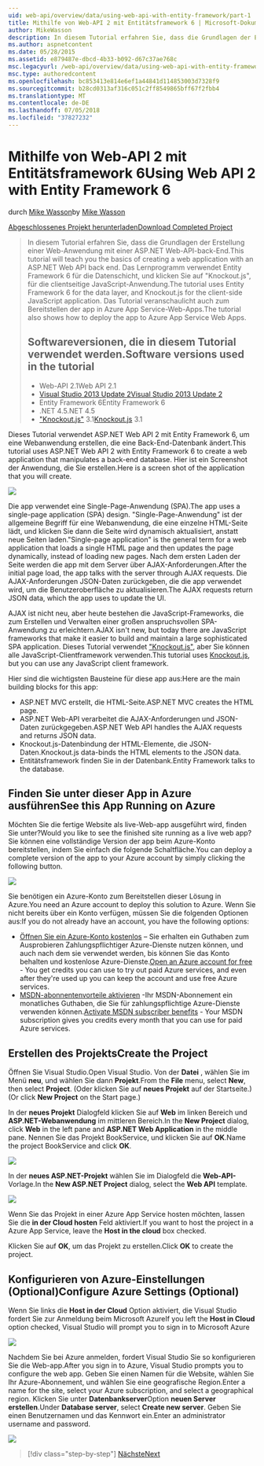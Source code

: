 ```yaml
---
uid: web-api/overview/data/using-web-api-with-entity-framework/part-1
title: Mithilfe von Web-API 2 mit Entitätsframework 6 | Microsoft-Dokumentation
author: MikeWasson
description: In diesem Tutorial erfahren Sie, dass die Grundlagen der Erstellung einer Web-Anwendung mit einer ASP.NET Web-API-back-End. Das Lernprogramm verwendet Entity Framework 6 für das Layout der Daten...
ms.author: aspnetcontent
ms.date: 05/28/2015
ms.assetid: e879487e-dbcd-4b33-b092-d67c37ae768c
msc.legacyurl: /web-api/overview/data/using-web-api-with-entity-framework/part-1
msc.type: authoredcontent
ms.openlocfilehash: bc853413e814e6ef1a44841d114853003d7328f9
ms.sourcegitcommit: b28cd0313af316c051c2ff8549865bff67f2fbb4
ms.translationtype: MT
ms.contentlocale: de-DE
ms.lasthandoff: 07/05/2018
ms.locfileid: "37827232"
---
```

<a name="using-web-api-2-with-entity-framework-6"></a><span data-ttu-id="b5e84-104">Mithilfe von Web-API 2 mit Entitätsframework 6</span><span class="sxs-lookup"><span data-stu-id="b5e84-104">Using Web API 2 with Entity Framework 6</span></span>
====================
<span data-ttu-id="b5e84-105">durch [Mike Wasson](https://github.com/MikeWasson)</span><span class="sxs-lookup"><span data-stu-id="b5e84-105">by [Mike Wasson](https://github.com/MikeWasson)</span></span>

[<span data-ttu-id="b5e84-106">Abgeschlossenes Projekt herunterladen</span><span class="sxs-lookup"><span data-stu-id="b5e84-106">Download Completed Project</span></span>](https://github.com/MikeWasson/BookService)

> <span data-ttu-id="b5e84-107">In diesem Tutorial erfahren Sie, dass die Grundlagen der Erstellung einer Web-Anwendung mit einer ASP.NET Web-API-back-End.</span><span class="sxs-lookup"><span data-stu-id="b5e84-107">This tutorial will teach you the basics of creating a web application with an ASP.NET Web API back end.</span></span> <span data-ttu-id="b5e84-108">Das Lernprogramm verwendet Entity Framework 6 für die Datenschicht, und klicken Sie auf "Knockout.js", für die clientseitige JavaScript-Anwendung.</span><span class="sxs-lookup"><span data-stu-id="b5e84-108">The tutorial uses Entity Framework 6 for the data layer, and Knockout.js for the client-side JavaScript application.</span></span> <span data-ttu-id="b5e84-109">Das Tutorial veranschaulicht auch zum Bereitstellen der app in Azure App Service-Web-Apps.</span><span class="sxs-lookup"><span data-stu-id="b5e84-109">The tutorial also shows how to deploy the app to Azure App Service Web Apps.</span></span>
> 
> ## <a name="software-versions-used-in-the-tutorial"></a><span data-ttu-id="b5e84-110">Softwareversionen, die in diesem Tutorial verwendet werden.</span><span class="sxs-lookup"><span data-stu-id="b5e84-110">Software versions used in the tutorial</span></span>
> 
> 
> - <span data-ttu-id="b5e84-111">Web-API 2.1</span><span class="sxs-lookup"><span data-stu-id="b5e84-111">Web API 2.1</span></span>
> - [<span data-ttu-id="b5e84-112">Visual Studio 2013 Update 2</span><span class="sxs-lookup"><span data-stu-id="b5e84-112">Visual Studio 2013 Update 2</span></span>](https://www.visualstudio.com/downloads/download-visual-studio-vs)
> - <span data-ttu-id="b5e84-113">Entity Framework 6</span><span class="sxs-lookup"><span data-stu-id="b5e84-113">Entity Framework 6</span></span>
> - <span data-ttu-id="b5e84-114">.NET 4.5</span><span class="sxs-lookup"><span data-stu-id="b5e84-114">.NET 4.5</span></span>
> - <span data-ttu-id="b5e84-115">["Knockout.js"](http://knockoutjs.com/) 3.1</span><span class="sxs-lookup"><span data-stu-id="b5e84-115">[Knockout.js](http://knockoutjs.com/) 3.1</span></span>


<span data-ttu-id="b5e84-116">Dieses Tutorial verwendet ASP.NET Web API 2 mit Entity Framework 6, um eine Webanwendung erstellen, die eine Back-End-Datenbank ändert.</span><span class="sxs-lookup"><span data-stu-id="b5e84-116">This tutorial uses ASP.NET Web API 2 with Entity Framework 6 to create a web application that manipulates a back-end database.</span></span> <span data-ttu-id="b5e84-117">Hier ist ein Screenshot der Anwendung, die Sie erstellen.</span><span class="sxs-lookup"><span data-stu-id="b5e84-117">Here is a screen shot of the application that you will create.</span></span>

[![](part-1/_static/image2.png)](part-1/_static/image1.png)

<span data-ttu-id="b5e84-118">Die app verwendet eine Single-Page-Anwendung (SPA).</span><span class="sxs-lookup"><span data-stu-id="b5e84-118">The app uses a single-page application (SPA) design.</span></span> <span data-ttu-id="b5e84-119">"Single-Page-Anwendung" ist der allgemeine Begriff für eine Webanwendung, die eine einzelne HTML-Seite lädt, und klicken Sie dann die Seite wird dynamisch aktualisiert, anstatt neue Seiten laden.</span><span class="sxs-lookup"><span data-stu-id="b5e84-119">"Single-page application" is the general term for a web application that loads a single HTML page and then updates the page dynamically, instead of loading new pages.</span></span> <span data-ttu-id="b5e84-120">Nach dem ersten Laden der Seite werden die app mit dem Server über AJAX-Anforderungen.</span><span class="sxs-lookup"><span data-stu-id="b5e84-120">After the initial page load, the app talks with the server through AJAX requests.</span></span> <span data-ttu-id="b5e84-121">Die AJAX-Anforderungen JSON-Daten zurückgeben, die die app verwendet wird, um die Benutzeroberfläche zu aktualisieren.</span><span class="sxs-lookup"><span data-stu-id="b5e84-121">The AJAX requests return JSON data, which the app uses to update the UI.</span></span>

<span data-ttu-id="b5e84-122">AJAX ist nicht neu, aber heute bestehen die JavaScript-Frameworks, die zum Erstellen und Verwalten einer großen anspruchsvollen SPA-Anwendung zu erleichtern.</span><span class="sxs-lookup"><span data-stu-id="b5e84-122">AJAX isn't new, but today there are JavaScript frameworks that make it easier to build and maintain a large sophisticated SPA application.</span></span> <span data-ttu-id="b5e84-123">Dieses Tutorial verwendet ["Knockout.js"](http://knockoutjs.com/), aber Sie können alle JavaScript-Clientframework verwenden.</span><span class="sxs-lookup"><span data-stu-id="b5e84-123">This tutorial uses [Knockout.js](http://knockoutjs.com/), but you can use any JavaScript client framework.</span></span>

<span data-ttu-id="b5e84-124">Hier sind die wichtigsten Bausteine für diese app aus:</span><span class="sxs-lookup"><span data-stu-id="b5e84-124">Here are the main building blocks for this app:</span></span>

- <span data-ttu-id="b5e84-125">ASP.NET MVC erstellt, die HTML-Seite.</span><span class="sxs-lookup"><span data-stu-id="b5e84-125">ASP.NET MVC creates the HTML page.</span></span>
- <span data-ttu-id="b5e84-126">ASP.NET Web-API verarbeitet die AJAX-Anforderungen und JSON-Daten zurückgegeben.</span><span class="sxs-lookup"><span data-stu-id="b5e84-126">ASP.NET Web API handles the AJAX requests and returns JSON data.</span></span>
- <span data-ttu-id="b5e84-127">Knockout.js-Datenbindung der HTML-Elemente, die JSON-Daten.</span><span class="sxs-lookup"><span data-stu-id="b5e84-127">Knockout.js data-binds the HTML elements to the JSON data.</span></span>
- <span data-ttu-id="b5e84-128">Entitätsframework finden Sie in der Datenbank.</span><span class="sxs-lookup"><span data-stu-id="b5e84-128">Entity Framework talks to the database.</span></span>

## <a name="see-this-app-running-on-azure"></a><span data-ttu-id="b5e84-129">Finden Sie unter dieser App in Azure ausführen</span><span class="sxs-lookup"><span data-stu-id="b5e84-129">See this App Running on Azure</span></span>

<span data-ttu-id="b5e84-130">Möchten Sie die fertige Website als live-Web-app ausgeführt wird, finden Sie unter?</span><span class="sxs-lookup"><span data-stu-id="b5e84-130">Would you like to see the finished site running as a live web app?</span></span> <span data-ttu-id="b5e84-131">Sie können eine vollständige Version der app beim Azure-Konto bereitstellen, indem Sie einfach die folgende Schaltfläche.</span><span class="sxs-lookup"><span data-stu-id="b5e84-131">You can deploy a complete version of the app to your Azure account by simply clicking the following button.</span></span>

[![](http://azuredeploy.net/deploybutton.png)](https://azuredeploy.net/?WT.mc_id=deploy_azure_aspnet&repository=https://github.com/tfitzmac/BookService)

<span data-ttu-id="b5e84-132">Sie benötigen ein Azure-Konto zum Bereitstellen dieser Lösung in Azure.</span><span class="sxs-lookup"><span data-stu-id="b5e84-132">You need an Azure account to deploy this solution to Azure.</span></span> <span data-ttu-id="b5e84-133">Wenn Sie nicht bereits über ein Konto verfügen, müssen Sie die folgenden Optionen aus:</span><span class="sxs-lookup"><span data-stu-id="b5e84-133">If you do not already have an account, you have the following options:</span></span>

- <span data-ttu-id="b5e84-134">[Öffnen Sie ein Azure-Konto kostenlos](https://azure.microsoft.com/pricing/free-trial/?WT.mc_id=A443DD604) – Sie erhalten ein Guthaben zum Ausprobieren Zahlungspflichtiger Azure-Dienste nutzen können, und auch nach dem sie verwendet werden, bis können Sie das Konto behalten und kostenlose Azure-Dienste.</span><span class="sxs-lookup"><span data-stu-id="b5e84-134">[Open an Azure account for free](https://azure.microsoft.com/pricing/free-trial/?WT.mc_id=A443DD604) - You get credits you can use to try out paid Azure services, and even after they're used up you can keep the account and use free Azure services.</span></span>
- <span data-ttu-id="b5e84-135">[MSDN-abonnentenvorteile aktivieren](https://azure.microsoft.com/pricing/member-offers/msdn-benefits-details/?WT.mc_id=A443DD604) -Ihr MSDN-Abonnement ein monatliches Guthaben, die Sie für zahlungspflichtige Azure-Dienste verwenden können.</span><span class="sxs-lookup"><span data-stu-id="b5e84-135">[Activate MSDN subscriber benefits](https://azure.microsoft.com/pricing/member-offers/msdn-benefits-details/?WT.mc_id=A443DD604) - Your MSDN subscription gives you credits every month that you can use for paid Azure services.</span></span>

## <a name="create-the-project"></a><span data-ttu-id="b5e84-136">Erstellen des Projekts</span><span class="sxs-lookup"><span data-stu-id="b5e84-136">Create the Project</span></span>

<span data-ttu-id="b5e84-137">Öffnen Sie Visual Studio.</span><span class="sxs-lookup"><span data-stu-id="b5e84-137">Open Visual Studio.</span></span> <span data-ttu-id="b5e84-138">Von der **Datei** , wählen Sie im Menü **neu**, und wählen Sie dann **Projekt**.</span><span class="sxs-lookup"><span data-stu-id="b5e84-138">From the **File** menu, select **New**, then select **Project**.</span></span> <span data-ttu-id="b5e84-139">(Oder klicken Sie auf **neues Projekt** auf der Startseite.)</span><span class="sxs-lookup"><span data-stu-id="b5e84-139">(Or click **New Project** on the Start page.)</span></span>

<span data-ttu-id="b5e84-140">In der **neues Projekt** Dialogfeld klicken Sie auf **Web** im linken Bereich und **ASP.NET-Webanwendung** im mittleren Bereich.</span><span class="sxs-lookup"><span data-stu-id="b5e84-140">In the **New Project** dialog, click **Web** in the left pane and **ASP.NET Web Application** in the middle pane.</span></span> <span data-ttu-id="b5e84-141">Nennen Sie das Projekt BookService, und klicken Sie auf **OK**.</span><span class="sxs-lookup"><span data-stu-id="b5e84-141">Name the project BookService and click **OK**.</span></span>

[![](part-1/_static/image4.png)](part-1/_static/image3.png)

<span data-ttu-id="b5e84-142">In der **neues ASP.NET-Projekt** wählen Sie im Dialogfeld die **Web-API-** Vorlage.</span><span class="sxs-lookup"><span data-stu-id="b5e84-142">In the **New ASP.NET Project** dialog, select the **Web API** template.</span></span>

[![](part-1/_static/image6.png)](part-1/_static/image5.png)

<span data-ttu-id="b5e84-143">Wenn Sie das Projekt in einer Azure App Service hosten möchten, lassen Sie die **in der Cloud hosten** Feld aktiviert.</span><span class="sxs-lookup"><span data-stu-id="b5e84-143">If you want to host the project in a Azure App Service, leave the **Host in the cloud** box checked.</span></span>

<span data-ttu-id="b5e84-144">Klicken Sie auf **OK**, um das Projekt zu erstellen.</span><span class="sxs-lookup"><span data-stu-id="b5e84-144">Click **OK** to create the project.</span></span>

## <a name="configure-azure-settings-optional"></a><span data-ttu-id="b5e84-145">Konfigurieren von Azure-Einstellungen (Optional)</span><span class="sxs-lookup"><span data-stu-id="b5e84-145">Configure Azure Settings (Optional)</span></span>

<span data-ttu-id="b5e84-146">Wenn Sie links die **Host in der Cloud** Option aktiviert, die Visual Studio fordert Sie zur Anmeldung beim Microsoft Azure</span><span class="sxs-lookup"><span data-stu-id="b5e84-146">If you left the **Host in Cloud** option checked, Visual Studio will prompt you to sign in to Microsoft Azure</span></span>

[![](part-1/_static/image8.png)](part-1/_static/image7.png)

<span data-ttu-id="b5e84-147">Nachdem Sie bei Azure anmelden, fordert Visual Studio Sie so konfigurieren Sie die Web-app.</span><span class="sxs-lookup"><span data-stu-id="b5e84-147">After you sign in to Azure, Visual Studio prompts you to configure the web app.</span></span> <span data-ttu-id="b5e84-148">Geben Sie einen Namen für die Website, wählen Sie Ihr Azure-Abonnement, und wählen Sie eine geografische Region.</span><span class="sxs-lookup"><span data-stu-id="b5e84-148">Enter a name for the site, select your Azure subscription, and select a geographical region.</span></span> <span data-ttu-id="b5e84-149">Klicken Sie unter **Datenbankserver**Option **neuen Server erstellen**.</span><span class="sxs-lookup"><span data-stu-id="b5e84-149">Under **Database server**, select **Create new server**.</span></span> <span data-ttu-id="b5e84-150">Geben Sie einen Benutzernamen und das Kennwort ein.</span><span class="sxs-lookup"><span data-stu-id="b5e84-150">Enter an administrator username and password.</span></span>

[![](part-1/_static/image10.png)](part-1/_static/image9.png)

> [!div class="step-by-step"]
> [<span data-ttu-id="b5e84-151">Nächste</span><span class="sxs-lookup"><span data-stu-id="b5e84-151">Next</span></span>](part-2.md)

